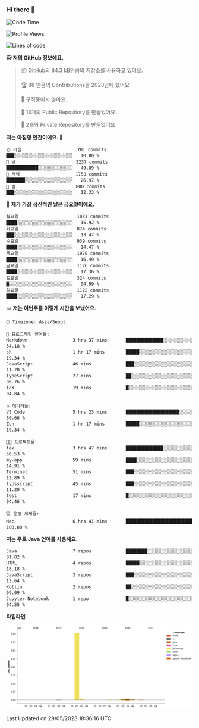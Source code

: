 ### Hi there 👋

<!--
**otm0937/otm0937** is a ✨ _special_ ✨ repository because its `README.md` (this file) appears on your GitHub profile.

Here are some ideas to get you started:

- 🔭 I’m currently working on ...
- 🌱 I’m currently learning ...
- 👯 I’m looking to collaborate on ...
- 🤔 I’m looking for help with ...
- 💬 Ask me about ...
- 📫 How to reach me: ...
- 😄 Pronouns: ...
- ⚡ Fun fact: ...
-->

  <!--START_SECTION:waka-->
![Code Time](http://img.shields.io/badge/Code%20Time-966%20hrs%2055%20mins-blue)

![Profile Views](http://img.shields.io/badge/Profile%20Views-0-blue)

![Lines of code](https://img.shields.io/badge/%EC%A0%80%EB%8A%94%20%EC%97%AC%ED%83%9C%EA%B9%8C%EC%A7%80%20-21.3%20million%20%EC%A4%84%EC%9D%98%20%EC%BD%94%EB%93%9C%EB%A5%BC%20%EC%9E%91%EC%84%B1%ED%96%88%EC%96%B4%EC%9A%94.-blue)

**🐱 저의 GitHub 정보에요.** 

> 📦 GitHub의 84.3 kB만큼의 저장소를 사용하고 있어요. 
 > 
> 🏆 88 만큼의 Contributions을 2023년에 했어요
 > 
> 🚫 구직중이지 않아요.
 > 
> 📜 18개의 Public Repository를 만들었어요. 
 > 
> 🔑 2개의 Private Repository를 만들었어요. 
 > 
**저는 아침형 인간이에요. 🐤** 

```text
🌞 아침                     701 commits         ███░░░░░░░░░░░░░░░░░░░░░░   10.80 % 
🌆 낮　                     3237 commits        ████████████░░░░░░░░░░░░░   49.89 % 
🌃 저녁                     1750 commits        ███████░░░░░░░░░░░░░░░░░░   26.97 % 
🌙 밤　                     800 commits         ███░░░░░░░░░░░░░░░░░░░░░░   12.33 % 
```
📅 **제가 가장 생산적인 날은 금요일이에요.** 

```text
월요일                      1033 commits        ████░░░░░░░░░░░░░░░░░░░░░   15.92 % 
화요일                      874 commits         ███░░░░░░░░░░░░░░░░░░░░░░   13.47 % 
수요일                      939 commits         ████░░░░░░░░░░░░░░░░░░░░░   14.47 % 
목요일                      1070 commits        ████░░░░░░░░░░░░░░░░░░░░░   16.49 % 
금요일                      1126 commits        ████░░░░░░░░░░░░░░░░░░░░░   17.36 % 
토요일                      324 commits         █░░░░░░░░░░░░░░░░░░░░░░░░   04.99 % 
일요일                      1122 commits        ████░░░░░░░░░░░░░░░░░░░░░   17.29 % 
```


📊 **저는 이번주를 이렇게 시간을 보냈어요.** 

```text
🕑︎ Timezone: Asia/Seoul

💬 프로그래밍 언어들: 
Markdown                 3 hrs 37 mins       ██████████████░░░░░░░░░░░   54.18 % 
sh                       1 hr 17 mins        █████░░░░░░░░░░░░░░░░░░░░   19.34 % 
JavaScript               46 mins             ███░░░░░░░░░░░░░░░░░░░░░░   11.70 % 
TypeScript               27 mins             ██░░░░░░░░░░░░░░░░░░░░░░░   06.76 % 
TeX                      19 mins             █░░░░░░░░░░░░░░░░░░░░░░░░   04.84 % 

🔥 에디터들: 
VS Code                  5 hrs 23 mins       ████████████████████░░░░░   80.66 % 
Zsh                      1 hr 17 mins        █████░░░░░░░░░░░░░░░░░░░░   19.34 % 

🐱‍💻 프로젝트들: 
tex                      3 hrs 47 mins       ██████████████░░░░░░░░░░░   56.53 % 
my-app                   59 mins             ████░░░░░░░░░░░░░░░░░░░░░   14.91 % 
Terminal                 51 mins             ███░░░░░░░░░░░░░░░░░░░░░░   12.89 % 
typsscript               45 mins             ███░░░░░░░░░░░░░░░░░░░░░░   11.20 % 
test                     17 mins             █░░░░░░░░░░░░░░░░░░░░░░░░   04.46 % 

💻 운영 체제들: 
Mac                      6 hrs 41 mins       █████████████████████████   100.00 % 
```

**저는 주로 Java 언어를 사용해요.** 

```text
Java                     7 repos             ████████░░░░░░░░░░░░░░░░░   31.82 % 
HTML                     4 repos             █████░░░░░░░░░░░░░░░░░░░░   18.18 % 
JavaScript               3 repos             ███░░░░░░░░░░░░░░░░░░░░░░   13.64 % 
Kotlin                   2 repos             ██░░░░░░░░░░░░░░░░░░░░░░░   09.09 % 
Jupyter Notebook         1 repo              █░░░░░░░░░░░░░░░░░░░░░░░░   04.55 % 
```



**타임라인**

![Lines of Code chart](https://raw.githubusercontent.com/otm0937/otm0937/main/assets/bar_graph.png)


 Last Updated on 29/05/2023 18:36:16 UTC
<!--END_SECTION:waka-->
